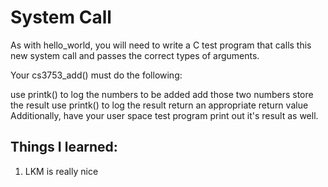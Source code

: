 # System Call 
As with hello_world, you will need to write a C test program that calls this new system call and passes the correct types of arguments. 

Your cs3753_add() must do the following:

use printk() to log the numbers to be added
add those two numbers
store the result
use printk() to log the result
return an appropriate return value
Additionally, have your user space test program print out it's result as well.

## Things I learned: 
1. LKM is really nice 
